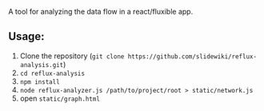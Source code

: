 A tool for analyzing the data flow in a react/fluxible app.

## Usage:
1. Clone the repository (`git clone https://github.com/slidewiki/reflux-analysis.git`)
1. `cd reflux-analysis`
2. `npm install`
3. `node reflux-analyzer.js /path/to/project/root > static/network.js`
4. open `static/graph.html`
